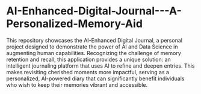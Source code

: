 # AI-Enhanced-Digital-Journal---A-Personalized-Memory-Aid
This repository showcases the AI-Enhanced Digital Journal, a personal project designed to demonstrate the power of AI and Data Science in augmenting human capabilities. Recognizing the challenge of memory retention and recall, this application provides a unique solution: an intelligent journaling platform that uses AI to refine and deepen entries. This makes revisiting cherished moments more impactful, serving as a personalized, AI-powered diary that can significantly benefit individuals who wish to keep their memories vibrant and accessible.

